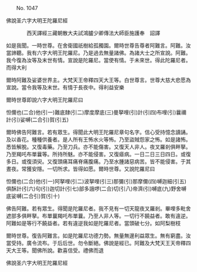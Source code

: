﻿　　No. 1047

佛說圣六字大明王陀羅尼經

　　　　西天譯經三藏朝散大夫試鴻臚少卿傳法大師臣施護奉　詔譯


如是我聞。一時世尊。在舍衛國祇樹給孤獨園。爾時世尊告尊者阿難言。阿難。汝當諦聽。我有六字大明王陀羅尼。乃是過去無量諸佛。為諸大士之所宣說。阿難。我今復為汝等及末世有情。宣說是陀羅尼。當使有情。于未來世。得此陀羅尼者。而得大利

爾時阿難及娑婆世界主。大梵天王帝釋四天大王等。白世尊言。世尊大慈大悲愿為宣說。當令我等及末世。有情于長夜中。得利益安樂

爾時世尊即說六字大明王陀羅尼曰

怛儞也(二合)他(引一)難底隸(引二)摩度摩底(三)曼拏哩(引)計(引四)布哩(引)曩禰計(引)娑嚩(二合引)賀(引五)

爾時佛告阿難言。若有眾生。得聞此大明王陀羅尼章句名字。信心受持憶念讀誦。及以香花。種種供養者。是人所有王怖水火等怖。乃至盜賊怨家之怖。如是諸怖。悉皆解脫。又復毒藥。乃至刀兵。亦不能傷害。又復天人非人。夜叉羅剎俱畔拏。乃至羯吒布單曩等。所持所魅。亦不能侵害。又復瘧病。一日二日三日四日。或復多日。或復須臾。又復頭痛耳痛脊痛腹痛。乃至水腫諸惡病苦。皆不能侵害。于其晝夜。常獲安隱。一切所求。皆得如愿。爾時世尊。又說陀羅尼曰

怛儞也(二合)他(引一)阿拏哩(引二)波拏哩(引三)那彌(引)那摩儞(四)嚩迦細(引五)俱酥計(引六)句(引)迦切計(引七)部多誐啰(二合)切(引八)帝濟(引)嚩底(九)野舍嚩底娑嚩(二合引)賀(引十)

佛告阿難。若有眾生。得聞是陀羅尼者。我不見有一切天龍夜叉羅剎。畢哩多毗舍遮部多俱畔拏。布單曩羯吒布單曩。乃至人非人等。一切行不饒益者。敢有違逆。阿難如是等行不饒益者。若有違逆我如是陀羅尼者。當頭破七分。如阿梨樹枝

爾時世尊。復告阿難言。如是陀羅尼功德力勢。無量無邊利益眾生。無有窮盡。汝當受持。廣令流布。于后后世。勿令斷絕。佛說是經已。阿難及大梵天王天帝釋四天大王等。聞佛所說。歡喜信受。禮佛而退

佛說圣六字大明王陀羅尼經
